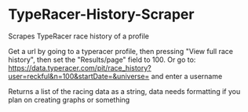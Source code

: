 # TypeRacer-History-Scraper
Scrapes TypeRacer race history of a profile

Get a url by going to a typeracer profile, then pressing "View full race history", then set the "Results/page" field to 100.
Or go to: https://data.typeracer.com/pit/race_history?user=reckful&n=100&startDate=&universe= and enter a username

Returns a list of the racing data as a string, data needs formatting if you plan on creating graphs or something
